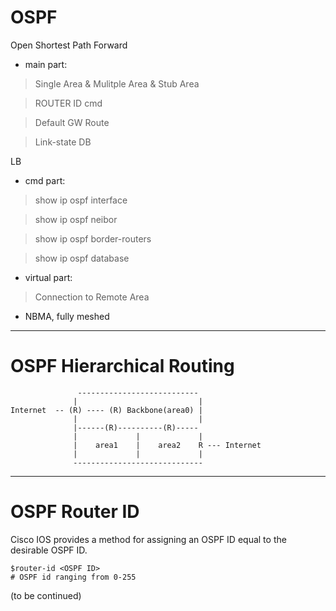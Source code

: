 # OSPF

Open Shortest Path Forward

* main part:

> Single Area & Mulitple Area & Stub Area

> ROUTER ID cmd

> Default GW Route

> Link-state DB

LB

* cmd part:

> show ip ospf interface 

> show ip ospf neibor

> show ip ospf border-routers

> show ip ospf database

* virtual part:

> Connection to Remote Area

* NBMA, fully meshed

------------------------------------------------------------------------------
# OSPF Hierarchical Routing



                   ---------------------------
                  |                           |
    Internet  -- (R) ---- (R) Backbone(area0) |
                  |                           |
                  |------(R)----------(R)-----
                  |             |             |
                  |    area1    |    area2    R --- Internet
                  |             |             |
                  -----------------------------
------------------------------------------------------------------------------
# OSPF Router ID

Cisco IOS provides a method for assigning an OSPF ID equal to the desirable OSPF ID.

    $router-id <OSPF ID> 
    # OSPF id ranging from 0-255
    


(to be continued)

